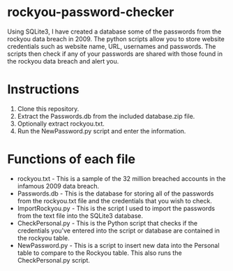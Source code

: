 # rockyou-password-checker
Using SQLite3, I have created a database some of the passwords from the rockyou data breach in 2009. The python scripts allow you to store website credentials such as website name, URL, usernames and passwords. The scripts then check if any of your passwords are shared with those found in the rockyou data breach and alert you.


# Instructions

1. Clone this repository.
2. Extract the Passwords.db from the included database.zip file.
3. Optionally extract rockyou.txt.
4. Run the NewPassword.py script and enter the information.


# Functions of each file

- rockyou.txt - This is a sample of the 32 million breached accounts in the infamous 2009 data breach.
- Passwords.db - This is the database for storing all of the passwords from the rockyou.txt file and the credentials that you wish to check.
- ImportRockyou.py - This is the script I used to import the passwords from the text file into the SQLite3 database.
- CheckPersonal.py - This is the Python script that checks if the credentials you've entered into the script or database are contained in the rockyou table.
- NewPassword.py - This is a script to insert new data into the Personal table to compare to the Rockyou table. This also runs the CheckPersonal.py script.